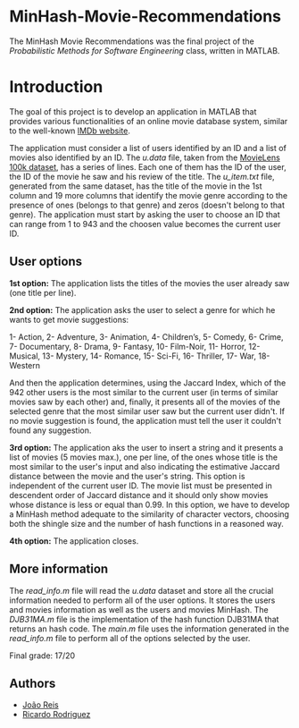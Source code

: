 # MinHash-Movie-Recommendations

The MinHash Movie Recommendations was the final project of the *Probabilistic Methods for Software Engineering* class, written in MATLAB.

# Introduction

The goal of this project is to develop an application in MATLAB that provides various functionalities of an online movie database system, similar to the well-known [IMDb website](https://www.imdb.com/).

The application must consider a list of users identified by an ID and a list of movies also identified by an ID. The *u.data* file, taken from the [MovieLens 100k dataset](http://grouplens.org/datasets/movielens/), has a series of lines. Each one of them has the ID of the user, the ID of the movie he saw and his review of the title. The *u_item.txt* file, generated from the same dataset, has the title of the movie in the 1st column and 19 more columns that identify the movie genre according to the presence of ones (belongs to that genre) and zeros (doesn't belong to that genre). The application must start by asking the user to choose an ID that can range from 1 to 943 and the choosen value becomes the current user ID.

## User options

**1st option:**
The application lists the titles of the movies the user already saw (one title per line).

**2nd option:**
The application asks the user to select a genre for which he wants to get movie suggestions:

1- Action, 2- Adventure, 3- Animation, 4- Children’s, 5- Comedy, 6- Crime, 7- Documentary, 8- Drama, 9- Fantasy, 10- Film-Noir, 11- Horror, 12- Musical, 13- Mystery, 14- Romance, 15- Sci-Fi, 16- Thriller, 17- War, 18- Western

And then the application determines, using the Jaccard Index, which of the 942 other users is the most similar to the current user (in terms of similar movies saw by each other) and, finally, it presents all of the movies of the selected genre that the most similar user saw but the current user didn't. If no movie suggestion is found, the application must tell the user it couldn't found any suggestion.

**3rd option:**
The application aks the user to insert a string and it presents a list of movies (5 movies max.), one per line, of the ones whose title is the most similar to the user's input and also indicating the estimative Jaccard distance between the movie and the user's string. This option is independent of the current user ID. The movie list must be presented in descendent order of Jaccard distance and it should only show movies whose distance is less or equal than 0.99. In this option, we have to develop a MinHash method adequate to the similarity of character vectors, choosing both the shingle size and the number of hash functions in a reasoned way.

**4th option:**
The application closes.

## More information

The *read_info.m* file will read the *u.data* dataset and store all the crucial information needed to perform all of the user options. It stores the users and movies information as well as the users and movies MinHash. The *DJB31MA.m* file is the implementation of the hash function DJB31MA that returns an hash code. The *main.m* file uses the information generated in the *read_info.m* file to perform all of the options selected by the user.


Final grade: 17/20

## Authors

- [João Reis](https://github.com/joaoreis16)
- [Ricardo Rodriguez](https://github.com/ricardombrodriguez)
